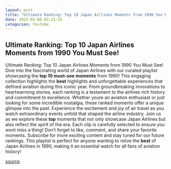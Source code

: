 ```yaml
---
layout: post
title: "Ultimate Ranking: Top 10 Japan Airlines Moments from 1990 You Must See!"
date: 2025-02-08 02:21:15
categories: Youtube
---
```


## Ultimate Ranking: Top 10 Japan Airlines Moments from 1990 You Must See!

Ultimate Ranking: Top 10 Japan Airlines Moments from 1990 You Must See!
Dive into the fascinating world of Japan Airlines with our curated playlist showcasing the **top 10 must-see moments** from 1990! This engaging collection highlights the **best** highlights and unforgettable experiences that defined aviation during this iconic year. From groundbreaking innovations to heartwarming stories, each ranking is a testament to the airlines rich history and commitment to excellence.
Whether youre an aviation enthusiast or just looking for some incredible nostalgia, these ranked moments offer a unique glimpse into the past. Experience the excitement and joy of air travel as you watch extraordinary events unfold that shaped the airline industry. 
Join us as we explore these **top** moments that not only showcase Japan Airlines but also reflect the spirit of the era. Each clip is carefully selected to ensure you wont miss a thing! 
Don’t forget to like, comment, and share your favorite moments. Subscribe for more exciting content and stay tuned for our future rankings. This playlist is perfect for anyone wanting to relive the **best** of Japan Airlines in 1990, making it an essential watch for all fans of aviation history!

[source](https://www.youtube.com/playlist?list=PLKE2N6tdCjXd5RZinnGgk6yi4zpnUt3VW)